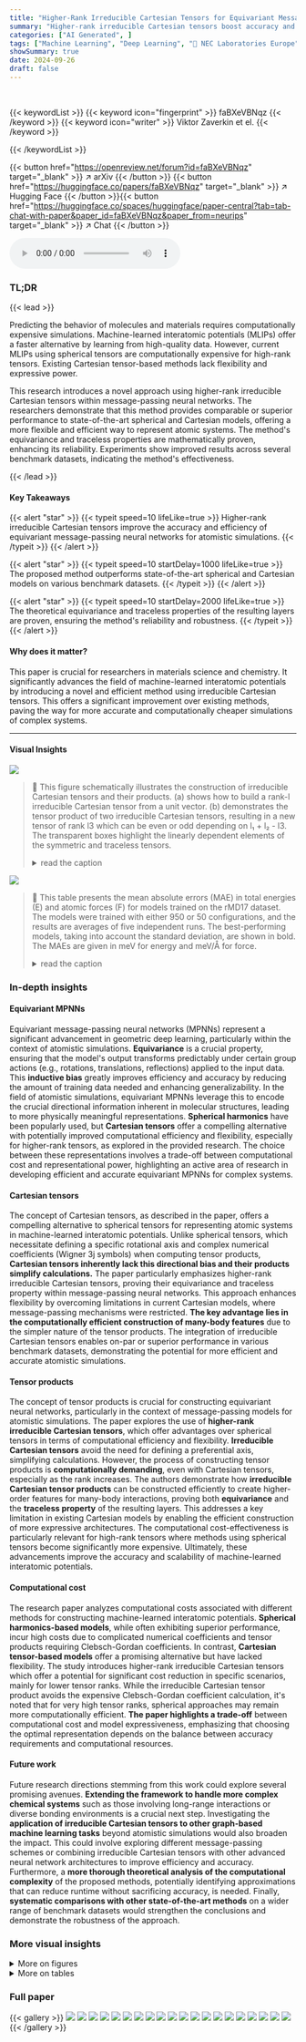 ```yaml
---
title: "Higher-Rank Irreducible Cartesian Tensors for Equivariant Message Passing"
summary: "Higher-rank irreducible Cartesian tensors boost accuracy and efficiency in equivariant message-passing neural networks for atomistic simulations."
categories: ["AI Generated", ]
tags: ["Machine Learning", "Deep Learning", "🏢 NEC Laboratories Europe",]
showSummary: true
date: 2024-09-26
draft: false
---
```


<br>

{{< keywordList >}}
{{< keyword icon="fingerprint" >}} faBXeVBNqz {{< /keyword >}}
{{< keyword icon="writer" >}} Viktor Zaverkin et el. {{< /keyword >}}
 
{{< /keywordList >}}

{{< button href="https://openreview.net/forum?id=faBXeVBNqz" target="_blank" >}}
↗ arXiv
{{< /button >}}
{{< button href="https://huggingface.co/papers/faBXeVBNqz" target="_blank" >}}
↗ Hugging Face
{{< /button >}}{{< button href="https://huggingface.co/spaces/huggingface/paper-central?tab=tab-chat-with-paper&paper_id=faBXeVBNqz&paper_from=neurips" target="_blank" >}}
↗ Chat
{{< /button >}}




<audio controls>
    <source src="https://ai-paper-reviewer.com/faBXeVBNqz/podcast.wav" type="audio/wav">
    Your browser does not support the audio element.
</audio>


### TL;DR


{{< lead >}}

Predicting the behavior of molecules and materials requires computationally expensive simulations. Machine-learned interatomic potentials (MLIPs) offer a faster alternative by learning from high-quality data.  However, current MLIPs using spherical tensors are computationally expensive for high-rank tensors.  Existing Cartesian tensor-based methods lack flexibility and expressive power. 

This research introduces a novel approach using higher-rank irreducible Cartesian tensors within message-passing neural networks.  The researchers demonstrate that this method provides comparable or superior performance to state-of-the-art spherical and Cartesian models, offering a more flexible and efficient way to represent atomic systems.  The method's equivariance and traceless properties are mathematically proven, enhancing its reliability.  Experiments show improved results across several benchmark datasets, indicating the method's effectiveness.

{{< /lead >}}


#### Key Takeaways

{{< alert "star" >}}
{{< typeit speed=10 lifeLike=true >}} Higher-rank irreducible Cartesian tensors improve the accuracy and efficiency of equivariant message-passing neural networks for atomistic simulations. {{< /typeit >}}
{{< /alert >}}

{{< alert "star" >}}
{{< typeit speed=10 startDelay=1000 lifeLike=true >}} The proposed method outperforms state-of-the-art spherical and Cartesian models on various benchmark datasets. {{< /typeit >}}
{{< /alert >}}

{{< alert "star" >}}
{{< typeit speed=10 startDelay=2000 lifeLike=true >}} The theoretical equivariance and traceless properties of the resulting layers are proven, ensuring the method's reliability and robustness. {{< /typeit >}}
{{< /alert >}}

#### Why does it matter?
This paper is crucial for researchers in materials science and chemistry.  It significantly advances the field of machine-learned interatomic potentials by introducing a novel and efficient method using irreducible Cartesian tensors. This offers a significant improvement over existing methods, paving the way for more accurate and computationally cheaper simulations of complex systems.

------
#### Visual Insights



![](https://ai-paper-reviewer.com/faBXeVBNqz/figures_3_1.jpg)

> 🔼 This figure schematically illustrates the construction of irreducible Cartesian tensors and their products. (a) shows how to build a rank-l irreducible Cartesian tensor from a unit vector. (b) demonstrates the tensor product of two irreducible Cartesian tensors, resulting in a new tensor of rank l3 which can be even or odd depending on l₁ + l₂ - l3.  The transparent boxes highlight the linearly dependent elements of the symmetric and traceless tensors.
> <details>
> <summary>read the caption</summary>
> Figure 1: Schematic illustration of (a) the construction of an irreducible Cartesian tensor for a local atomic environment and (b) the tensor product of two irreducible Cartesian tensors of rank l₁ and l₂. The construction of an irreducible Cartesian tensor from a unit vector î is defined in Eq. (1). In this work, we use tensors with the same rank n and weight l, i.e., n = l, avoiding the need for embedding tensors with l < n in a higher-dimensional tensor space. Therefore, we use l to identify the rank and the weight of an irreducible Cartesian tensor. The tensor product is defined in Eqs. (2) and (3), resulting in a new tensor Tl3 = (Tl₁ Cart T12) 13 of rank l3 = {|l₁ - l₂|,··· ,l₁ + l₂}. Transparent boxes denote the linearly dependent elements of symmetric and traceless tensors. The tensor product can be even or odd, defined by l₁ + l₂ - l3.
> </details>





![](https://ai-paper-reviewer.com/faBXeVBNqz/tables_7_1.jpg)

> 🔼 This table presents the mean absolute errors (MAE) in total energies (E) and atomic forces (F) for models trained on the rMD17 dataset.  The models were trained with either 950 or 50 configurations, and the results are averages of five independent runs.  The best-performing models, taking into account the standard deviation, are shown in bold.  The MAEs are given in meV for energy and meV/Å for force.
> <details>
> <summary>read the caption</summary>
> Table 1: Energy (E) and force (F) mean absolute errors (MAEs) for the rMD17 data set. E-and F-MAE are given in meV and meV/Å, respectively. Results are shown for models trained using Ntrain = {950, 50} configurations randomly drawn from the data set, with further 50 used for early stopping. All values are obtained by averaging over five independent runs, with the standard deviation provided if available. Best performances, considering the standard deviation, are highlighted in bold.
> </details>





### In-depth insights


#### Equivariant MPNNs
Equivariant message-passing neural networks (MPNNs) represent a significant advancement in geometric deep learning, particularly within the context of atomistic simulations.  **Equivariance** is a crucial property, ensuring that the model's output transforms predictably under certain group actions (e.g., rotations, translations, reflections) applied to the input data. This **inductive bias** greatly improves efficiency and accuracy by reducing the amount of training data needed and enhancing generalizability.  In the field of atomistic simulations, equivariant MPNNs leverage this to encode the crucial directional information inherent in molecular structures, leading to more physically meaningful representations.  **Spherical harmonics** have been popularly used, but **Cartesian tensors** offer a compelling alternative with potentially improved computational efficiency and flexibility, especially for higher-rank tensors, as explored in the provided research. The choice between these representations involves a trade-off between computational cost and representational power, highlighting an active area of research in developing efficient and accurate equivariant MPNNs for complex systems.

#### Cartesian tensors
The concept of Cartesian tensors, as described in the paper, offers a compelling alternative to spherical tensors for representing atomic systems in machine-learned interatomic potentials.  Unlike spherical tensors, which necessitate defining a specific rotational axis and complex numerical coefficients (Wigner 3j symbols) when computing tensor products, **Cartesian tensors inherently lack this directional bias and their products simplify calculations.** The paper particularly emphasizes higher-rank irreducible Cartesian tensors, proving their equivariance and traceless property within message-passing neural networks. This approach enhances flexibility by overcoming limitations in current Cartesian models, where message-passing mechanisms were restricted.  **The key advantage lies in the computationally efficient construction of many-body features** due to the simpler nature of the tensor products. The integration of irreducible Cartesian tensors enables on-par or superior performance in various benchmark datasets, demonstrating the potential for more efficient and accurate atomistic simulations.

#### Tensor products
The concept of tensor products is crucial for constructing equivariant neural networks, particularly in the context of message-passing models for atomistic simulations.  The paper explores the use of **higher-rank irreducible Cartesian tensors**, which offer advantages over spherical tensors in terms of computational efficiency and flexibility. **Irreducible Cartesian tensors** avoid the need for defining a preferential axis, simplifying calculations.  However, the process of constructing tensor products is **computationally demanding**, even with Cartesian tensors, especially as the rank increases. The authors demonstrate how **irreducible Cartesian tensor products** can be constructed efficiently to create higher-order features for many-body interactions, proving both **equivariance** and the **traceless property** of the resulting layers.  This addresses a key limitation in existing Cartesian models by enabling the efficient construction of more expressive architectures. The computational cost-effectiveness is particularly relevant for high-rank tensors where methods using spherical tensors become significantly more expensive.  Ultimately, these advancements improve the accuracy and scalability of machine-learned interatomic potentials.

#### Computational cost
The research paper analyzes computational costs associated with different methods for constructing machine-learned interatomic potentials.  **Spherical harmonics-based models**, while often exhibiting superior performance, incur high costs due to complicated numerical coefficients and tensor products requiring Clebsch-Gordan coefficients. In contrast, **Cartesian tensor-based models** offer a promising alternative but have lacked flexibility.  The study introduces higher-rank irreducible Cartesian tensors which offer a potential for significant cost reduction in specific scenarios, mainly for lower tensor ranks. While the irreducible Cartesian tensor product avoids the expensive Clebsch-Gordan coefficient calculation, it's noted that for very high tensor ranks, spherical approaches may remain more computationally efficient.  **The paper highlights a trade-off** between computational cost and model expressiveness, emphasizing that choosing the optimal representation depends on the balance between accuracy requirements and computational resources.

#### Future work
Future research directions stemming from this work could explore several promising avenues. **Extending the framework to handle more complex chemical systems** such as those involving long-range interactions or diverse bonding environments is a crucial next step.  Investigating the **application of irreducible Cartesian tensors to other graph-based machine learning tasks** beyond atomistic simulations would also broaden the impact.  This could involve exploring different message-passing schemes or combining irreducible Cartesian tensors with other advanced neural network architectures to improve efficiency and accuracy.  Furthermore, a **more thorough theoretical analysis of the computational complexity** of the proposed methods, potentially identifying approximations that can reduce runtime without sacrificing accuracy, is needed.  Finally, **systematic comparisons with other state-of-the-art methods** on a wider range of benchmark datasets would strengthen the conclusions and demonstrate the robustness of the approach.


### More visual insights

<details>
<summary>More on figures
</summary>


![](https://ai-paper-reviewer.com/faBXeVBNqz/figures_6_1.jpg)

> 🔼 This figure compares the inference time and GPU memory consumption of Irreducible Cartesian Tensor Potentials (ICTP) and MACE models as a function of tensor rank (L) and correlation order (v) for the 3BPA dataset.  It demonstrates the scaling behavior of both models with increasing tensor rank and correlation order, highlighting the computational advantages of ICTP, particularly for higher-order correlations. The figure also emphasizes the memory limitations of the MACE approach when working with higher-order tensors due to the computationally expensive Clebsch-Gordan coefficients.
> <details>
> <summary>read the caption</summary>
> Figure 2: Inference times and memory consumption as a function of the tensor rank L (a)-(b) and the correlation order v (c)-(d). All results are obtained for the 3BPA data set and lmax = L. We used eight feature channels to allow experiments with larger v values. MACE models use intermediate tensors with l > lmax for their product basis, which we fixed to l = lmax. Otherwise, pre-computing generalized Clebsch-Gordan coefficients for v > 4 would require more than 2 TB of RAM. For ICTP, we used the full product basis to compute the same number of v-fold tensor products as in MACE.
> </details>



![](https://ai-paper-reviewer.com/faBXeVBNqz/figures_8_1.jpg)

> 🔼 This figure compares the potential energy profiles of different models on the 3BPA molecule across three dihedral angles.  The models were trained with limited data (50 configurations + 50 for early stopping) to show their generalization capabilities.  The shaded areas show the standard deviation across multiple runs.  The DFT curve serves as the ground truth.
> <details>
> <summary>read the caption</summary>
> Figure 3: Potential energy profiles for three cuts through the 3BPA molecule's potential energy surface. All models are trained using 50 configurations, and additional 50 are used for early stopping. The 3BPA molecule, including the three dihedral angles (α, β, and γ), provided in degrees °, is shown as an inset. The color code of the inset molecule is C grey, O red, N blue, and H white. The reference potential energy profile (DFT) is shown in black. Each profile is shifted such that each model's lowest energy is zero. Shaded areas denote standard deviations across five independent runs.
> </details>



![](https://ai-paper-reviewer.com/faBXeVBNqz/figures_33_1.jpg)

> 🔼 The figure displays potential energy profiles for three different dihedral angle combinations of the 3BPA molecule.  The profiles generated by different machine learning models (ICTPfull, ICTPsym, ICTPsym+lat, and MACE) are compared to Density Functional Theory (DFT) calculations. The shaded areas represent standard deviations. The inset shows the 3BPA molecule with its three dihedral angles labelled.
> <details>
> <summary>read the caption</summary>
> Figure 3: Potential energy profiles for three cuts through the 3BPA molecule's potential energy surface. All models are trained using 50 configurations, and additional 50 are used for early stopping. The 3BPA molecule, including the three dihedral angles (α, β, and γ), provided in degrees °, is shown as an inset. The color code of the inset molecule is C grey, O red, N blue, and H white. The reference potential energy profile (DFT) is shown in black. Each profile is shifted such that each model's lowest energy is zero. Shaded areas denote standard deviations across five independent runs.
> </details>



![](https://ai-paper-reviewer.com/faBXeVBNqz/figures_34_1.jpg)

> 🔼 This figure compares the potential energy profiles obtained with different models (ICTPfull, ICTPsym, ICTPsym+lat, and MACE) for the 3BPA molecule. The models were trained using 50 configurations and 50 additional configurations were used for early stopping. The potential energy profiles are shown for three different cuts through the molecule's potential energy surface. The reference potential energy profiles (DFT) are also shown in black for comparison. The plots show that the models produce potential energy profiles that are close to the reference profiles, with some deviations shown as shaded areas.
> <details>
> <summary>read the caption</summary>
> Figure 3: Potential energy profiles for three cuts through the 3BPA molecule's potential energy surface. All models are trained using 50 configurations, and additional 50 are used for early stopping. The 3BPA molecule, including the three dihedral angles (α, β, and γ), provided in degrees °, is shown as an inset. The color code of the inset molecule is C grey, O red, N blue, and H white. The reference potential energy profile (DFT) is shown in black. Each profile is shifted such that each model's lowest energy is zero. Shaded areas denote standard deviations across five independent runs.
> </details>



![](https://ai-paper-reviewer.com/faBXeVBNqz/figures_35_1.jpg)

> 🔼 This figure compares the potential energy profiles of several MLIPs (including ICTP variants and MACE) against the reference DFT calculation for three different dihedral angles of the 3BPA molecule.  Each plot shows the relative energy as a function of the dihedral angle or distance. The shaded region represents the standard deviation across five runs, demonstrating the models' consistency.  The inset shows the 3BPA molecule with its dihedral angles labeled.
> <details>
> <summary>read the caption</summary>
> Figure 3: Potential energy profiles for three cuts through the 3BPA molecule's potential energy surface. All models are trained using 50 configurations, and additional 50 are used for early stopping. The 3BPA molecule, including the three dihedral angles (α, β, and γ), provided in degrees °, is shown as an inset. The color code of the inset molecule is C grey, O red, N blue, and H white. The reference potential energy profile (DFT) is shown in black. Each profile is shifted such that each model's lowest energy is zero. Shaded areas denote standard deviations across five independent runs.
> </details>



</details>




<details>
<summary>More on tables
</summary>


![](https://ai-paper-reviewer.com/faBXeVBNqz/tables_8_1.jpg)
> 🔼 This table shows the RMSE of energy and force for different models trained on the 3BPA dataset.  It compares the performance of ICTP (with various configurations) against MACE and NequIP, considering different temperatures and dihedral angles.  Inference time and memory consumption are also reported, providing a holistic view of model efficiency.
> <details>
> <summary>read the caption</summary>
> Table 2: Energy (E) and force (F) root-mean-square errors (RMSEs) for the 3BPA data set. E- and F-RMSE are given in meV and meV/Å, respectively. Results are shown for models trained using 450 configurations randomly drawn from the training data set collected at 300 K, with further 50 used for early stopping. All ICTP results are obtained by averaging over five independent runs. For MACE and NequIP, the results are reported for three runs. The standard deviation is provided if it is available. Best performances, considering the standard deviation, are highlighted in bold. Inference time and memory consumption are measured for a batch size of 100. Inference time is reported per structure in ms, while memory consumption is provided for the entire batch in GB.
> </details>

![](https://ai-paper-reviewer.com/faBXeVBNqz/tables_9_1.jpg)
> 🔼 This table shows the performance of different models on the 3BPA dataset.  It presents the root-mean-square errors (RMSEs) for energy and force, calculated using different methods at three different temperatures (300 K, 600 K, and 1200 K) and along various dihedral angles.  The table highlights the best performance achieved for each metric and condition and includes inference time and memory consumption.
> <details>
> <summary>read the caption</summary>
> Table 2: Energy (E) and force (F) root-mean-square errors (RMSEs) for the 3BPA data set. E- and F-RMSE are given in meV and meV/Å, respectively. Results are shown for models trained using 450 configurations randomly drawn from the training data set collected at 300 K, with further 50 used for early stopping. All ICTP results are obtained by averaging over five independent runs. For MACE and NequIP, the results are reported for three runs. The standard deviation is provided if it is available. Best performances, considering the standard deviation, are highlighted in bold. Inference time and memory consumption are measured for a batch size of 100. Inference time is reported per structure in ms, while memory consumption is provided for the entire batch in GB.
> </details>

![](https://ai-paper-reviewer.com/faBXeVBNqz/tables_31_1.jpg)
> 🔼 This table presents the inference times and memory consumption for ICTP and MACE models on the 3BPA dataset for different tensor ranks (L) and correlation orders (v).  The results are averages over five independent runs, with standard deviations included where available.  The table shows how the computational cost scales with increasing tensor rank and correlation order, highlighting the performance differences between the ICTP and MACE methods.
> <details>
> <summary>read the caption</summary>
> Table A1: Inference times and memory consumption as a function of the tensor rank L and the correlation order v for the 3BPA data set. All values for ICTP and MACE models are obtained by averaging over five independent runs. The standard deviation is provided if it is available. Best performances are highlighted in bold. Inference time and memory consumption are measured for a batch size of 10. Inference time is reported per structure in ms; memory consumption is provided for the entire batch in GB.
> </details>

![](https://ai-paper-reviewer.com/faBXeVBNqz/tables_31_2.jpg)
> 🔼 This table presents the mean absolute errors (MAE) for energy (E) and force (F) in the MD22 dataset using various machine learning models, including the ICTP model proposed in this paper.  The models were trained with the same dataset sizes as used in the original MD22 publication.  The results highlight that the ICTP model performs on par with or better than other state-of-the-art models for this particular dataset.
> <details>
> <summary>read the caption</summary>
> Table A2: Energy (E) and force (F) mean absolute errors (MAEs) for the MD22 data set.<sup>a</sup> E- and F-MAE are given in meV/atom and meV/Å, respectively. Results are shown for models trained using training set sizes defined in the original publication [48]. All values for ICTP models are obtained by averaging over three independent runs. We also use an additional subset of 500 configurations drawn randomly from the original data set for early stopping. The standard deviation is provided if available. Best performances, considering the standard deviation, are highlighted in bold.
> </details>

![](https://ai-paper-reviewer.com/faBXeVBNqz/tables_32_1.jpg)
> 🔼 This table presents the RMSEs in total energies and atomic forces for the 3BPA dataset when training models with only 50 configurations.  It compares the performance of ICTPfull, ICTPsym, ICTPsym+lt, and MACE models.  The best performing model for each metric is highlighted.
> <details>
> <summary>read the caption</summary>
> Table A3: Energy (E) and force (F) root-mean-square errors (RMSEs) for the 3BPA data set (results for Ntrain = 50). E- and F-RMSE are given in meV and meV/Å, respectively. Results are shown for models trained using 50 molecules randomly drawn from the training data set collected at 300 K, with further 50 used for early stopping. All ICTP and MACE results are obtained by averaging over five independent runs, with the standard deviation provided if available. Best performances, considering the standard deviation, are highlighted in bold.
> </details>

![](https://ai-paper-reviewer.com/faBXeVBNqz/tables_33_1.jpg)
> 🔼 This table presents the RMSEs in total energies and atomic forces for the 3BPA dataset when the models are trained with only 50 configurations.  The table compares the performance of ICTP full, ICTP sym, ICTP sym+lt, and MACE models, showing the mean and standard deviation of the RMSEs for different temperatures and dihedral slices.  It highlights the best performing models for each metric.
> <details>
> <summary>read the caption</summary>
> Table A3: Energy (E) and force (F) root-mean-square errors (RMSEs) for the 3BPA data set (results for Ntrain = 50). E- and F-RMSE are given in meV and meV/Å, respectively. Results are shown for models trained using 50 molecules randomly drawn from the training data set collected at 300 K, with further 50 used for early stopping. All ICTP and MACE results are obtained by averaging over five independent runs, with the standard deviation provided if available. Best performances, considering the standard deviation, are highlighted in bold.
> </details>

![](https://ai-paper-reviewer.com/faBXeVBNqz/tables_34_1.jpg)
> 🔼 This table presents the RMSEs in total energies and atomic forces for the 3BPA dataset when models are trained with only 50 configurations.  The results are compared for ICTP (with full, symmetric, and latent-space product basis) and MACE models at different temperatures (300 K, 600 K, 1200 K) and for dihedral angle slices.  The best-performing model for each scenario is highlighted.
> <details>
> <summary>read the caption</summary>
> Table A3: Energy (E) and force (F) root-mean-square errors (RMSEs) for the 3BPA data set (results for Ntrain = 50). E- and F-RMSE are given in meV and meV/Å, respectively. Results are shown for models trained using 50 molecules randomly drawn from the training data set collected at 300 K, with further 50 used for early stopping. All ICTP and MACE results are obtained by averaging over five independent runs, with the standard deviation provided if available. Best performances, considering the standard deviation, are highlighted in bold.
> </details>

![](https://ai-paper-reviewer.com/faBXeVBNqz/tables_36_1.jpg)
> 🔼 Table A6 presents the RMSEs in energy and force for the Ta-V-Cr-W dataset.  It compares the performance of ICTP models with varying tensor ranks (L=0,1,2) against MACE models with the same tensor ranks, and also against MTP, GM-NN, and EAM. Results are shown separately for various subsystems (binary, ternary, quaternary alloys, and deformed structures) and overall.  The table includes inference time and memory consumption per atom and per batch, respectively.
> <details>
> <summary>read the caption</summary>
> Table A6: Energy (E) and force (F) root-mean-square errors (RMSEs) for the Ta-V-Cr-W data set. E- and F-RMSEs are given in meV/atom and eV/Å, respectively. Results are obtained by averaging over ten splits of the original data set, except for the deformed structures. For the latter, the results are obtained using the whole data set (training + test). For the ICTP, MACE, and GM-NN models, we randomly selected a validation data set of 500 structures from the corresponding training data sets. Best performances, considering the standard deviation, are highlighted in bold. Inference time and memory consumption are measured for a batch size of 50. Inference timea is reported per atom in µs; memory consumption is provided for the entire batch in GB.
> </details>

</details>




### Full paper

{{< gallery >}}
<img src="https://ai-paper-reviewer.com/faBXeVBNqz/1.png" class="grid-w50 md:grid-w33 xl:grid-w25" />
<img src="https://ai-paper-reviewer.com/faBXeVBNqz/2.png" class="grid-w50 md:grid-w33 xl:grid-w25" />
<img src="https://ai-paper-reviewer.com/faBXeVBNqz/3.png" class="grid-w50 md:grid-w33 xl:grid-w25" />
<img src="https://ai-paper-reviewer.com/faBXeVBNqz/4.png" class="grid-w50 md:grid-w33 xl:grid-w25" />
<img src="https://ai-paper-reviewer.com/faBXeVBNqz/5.png" class="grid-w50 md:grid-w33 xl:grid-w25" />
<img src="https://ai-paper-reviewer.com/faBXeVBNqz/6.png" class="grid-w50 md:grid-w33 xl:grid-w25" />
<img src="https://ai-paper-reviewer.com/faBXeVBNqz/7.png" class="grid-w50 md:grid-w33 xl:grid-w25" />
<img src="https://ai-paper-reviewer.com/faBXeVBNqz/8.png" class="grid-w50 md:grid-w33 xl:grid-w25" />
<img src="https://ai-paper-reviewer.com/faBXeVBNqz/9.png" class="grid-w50 md:grid-w33 xl:grid-w25" />
<img src="https://ai-paper-reviewer.com/faBXeVBNqz/10.png" class="grid-w50 md:grid-w33 xl:grid-w25" />
<img src="https://ai-paper-reviewer.com/faBXeVBNqz/11.png" class="grid-w50 md:grid-w33 xl:grid-w25" />
<img src="https://ai-paper-reviewer.com/faBXeVBNqz/12.png" class="grid-w50 md:grid-w33 xl:grid-w25" />
<img src="https://ai-paper-reviewer.com/faBXeVBNqz/13.png" class="grid-w50 md:grid-w33 xl:grid-w25" />
<img src="https://ai-paper-reviewer.com/faBXeVBNqz/14.png" class="grid-w50 md:grid-w33 xl:grid-w25" />
<img src="https://ai-paper-reviewer.com/faBXeVBNqz/15.png" class="grid-w50 md:grid-w33 xl:grid-w25" />
<img src="https://ai-paper-reviewer.com/faBXeVBNqz/16.png" class="grid-w50 md:grid-w33 xl:grid-w25" />
<img src="https://ai-paper-reviewer.com/faBXeVBNqz/17.png" class="grid-w50 md:grid-w33 xl:grid-w25" />
<img src="https://ai-paper-reviewer.com/faBXeVBNqz/18.png" class="grid-w50 md:grid-w33 xl:grid-w25" />
<img src="https://ai-paper-reviewer.com/faBXeVBNqz/19.png" class="grid-w50 md:grid-w33 xl:grid-w25" />
<img src="https://ai-paper-reviewer.com/faBXeVBNqz/20.png" class="grid-w50 md:grid-w33 xl:grid-w25" />
{{< /gallery >}}